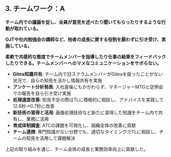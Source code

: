## 3. チームワーク：A

**チーム内での議論を促し、全員が意見を述べたり聞いてもらったりするような行動が取れている。**

**OJTや社内勉強会の講師など、他者の成長に資する役割を厭わずに引き受け、実施している。**

**柔軟で共感的な態度でチームメンバーを指導したり仕事の結果をフィードバックしたりできる。チームメンバーへのマメなコミュニケーションをサボらない。**

- **Gitea知識共有**: チーム内で旧スクラムメンバーがGiteaを扱ったことがない状況で、自らの知見を活かし情報共有を実施
- **アンケート分析発表**: 入社直後にもかかわらず、マネージャーMTGと定例会での報告を自ら引き受け実施
- **処理速度改善**: 知見不足の際はTLに積極的に相談し、アドバイスを実践して12.6秒→0.7秒に改善
- **新技術の習得と活用**: 画像処理技術など新たに習得した知識をチーム内で共有し、業務に活用
- **育成体制調査**: ATCの課題を可視化し、組織全体の改善に貢献
- **チーム連携**: 専門知識がない分野でも、適切なタイミングでTLに相談し、チームの知見を活用して課題解決

上記の取り組みを通じ、チーム全体の成長と業務効率向上に貢献した。
